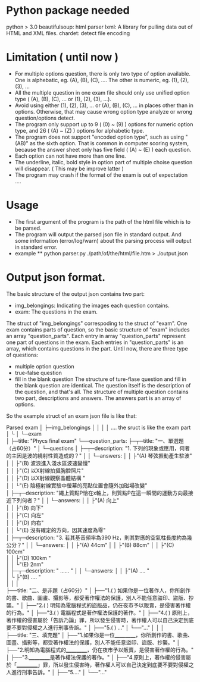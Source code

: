 
# Python package needed

python > 3.0
beautifulsoup: html parser
lxml: A library for pulling data out of HTML and XML files. 
chardet: detect file encoding


# Limitation ( until now )

* For multiple options question, there is only two type of option available. One is alphebatic, eg. (A), (B), (C), .... The other is numeric, eg. (1), (2), (3), ... 
* All the multiple question in one exam file should only use unified option type ( (A), (B), (C), ... or (1), (2), (3), ...). 
* Avoid using either (1), (2), (3), ... or (A), (B), (C), ... in places other than in options. Otherwise, that may cause wrong option type analyze or wrong question/options detect.
* The program only support up to 9 ( (0) ~ (9) ) options for numeric option type, and 26 ( (A) ~ (Z) ) options for alphabetic type.
* The program does not support "encoded option type", such as using "(AB)" as the sixth option. That is common in computer scoring system, because the answer sheet only has five field ( (A) ~ (E) ) each question.
* Each option can not have more than one line.
* The underline, italic, bold style in option part of multiple choise question will disappear. ( This may be improve latter )
* The program may crash if the format of the exam is out of expectation ....

# Usage

* The first argument of the program is the path of the html file which is to be parsed.
* The program will output the parsed json file in standard output. And some information (error/log/warn) about the parsing process will output in standard error. 
* example
** python parser.py ./path/of/the/html/file.htm > ./output.json

# Output json format.

The basic structure of the output json contains two part:
* img_belongings: Indicating the images each question contains.
* exam: The questions in the exam.

The struct of "img_belongings" correspoding to the struct of "exam".
One exam contains parts of question, so the basic structure of "exam" includes an array "question_parts".
Each entry in array "question_parts" represent one part of questions in the exam.
Each entries in "question_parts" is an array, which contains questions in the part.
Until now, there are three type of questions:
* multiple option question
* true-false question
* fill in the blank question
The structure of ture-flase question and fill in the blank question are identical. The question itself is the description of the question, and that's all.
The structure of multiple question contains two part, descriptions and answers.
The answers part is an array of options.

So the example struct of an exam json file is like that:

Parsed exam 
│
├─img_belongings
│	│
│	│	.... the sruct is like the exam part
│	└
│
└─exam	
	│
	├─title: "Phycs final exam"
	└──question_parts:
		├─┬─title: "一、單選題（占60分）"
		│ └─questions
		│	├─┬─description: "1. 下列的現象或應用，何者的主因是波的繞射性質造成的？"
		│	│ └─answers:
		│	│	├"(A) 琴弦振動產生駐波"	
		│	│	├"(B) 波浪進入淺水區波速變慢"	
		│	│	├"(C) 以X射線拍攝胸腔照片"	
		│	│	├"(D) 以X射線觀察晶體結構 "	
		│	│	└"(E) 陰極射線實驗中螢幕的亮點位置會隨外加磁場改變"	
		│	├─┬─description: "繩上質點P恰在x軸上，則質點P在這一瞬間的運動方向最接近下列何者？"
		│	│ └─answers:
		│	│	├"(A) 向上"	
		│	│	├"(B) 向下"	
		│	│	├"(C) 向左"	
		│	│	├"(D) 向右"	
		│	│	└"(E) 沒有確定的方向，因其速度為零"	
		│	├─┬─description: "3. 若其基音頻率為390 Hz，則其對應的空氣柱長度約為幾公分？"
		│	│ └─answers:
		│	│	├"(A) 44cm"	
		│	│	├"(B) 88cm"	
		│	│	├"(C) 100cm"	
		│	│	├"(D) 100km "	
		│	│	└"(E) 2nm"	
		│	├─┬─description: " ...... "
		│	│ └─answers:
		│	│	├"(A) .... "	
		│	└	├"(B) .... "		
		│
		│
		│		
		├──title: "二、是非題（占60分）"
		│	├──"1.( ) 如果你是一位著作人，你所創作的書、歌曲、圖畫、攝影等，都受著作權法的保護，別人不能任意盜印、盜版、抄襲。"
		│	├──"2.( ) 明知為電腦程式的盜版品，仍在夜市予以販賣，是侵害著作權的行為。"
		│	├──"3.( ) 電腦程式是著作權法保護的著作。"
		│	├──"4.( ) 原則上，著作權的侵害屬於「告訴乃論」罪，所以發生侵害時，著作權人可以自己決定到底要不要對侵權之人進行刑事告訴。"
		│	├──"5.( ) ..."
		│	└──"..."
		│
		│
		│		
		├──title: "三、填充題"
		│	├──"1.如果你是一位▁▁▁▁，你所創作的書、歌曲、圖畫、攝影等，都受著作權法的保護，別人不能任意盜印、盜版、抄襲。"
		│	├──"2.明知為電腦程式的▁▁▁▁，仍在夜市予以販賣，是侵害著作權的行為。"
		│	├──"3.▁▁▁▁是著作權法保護的著作。"
		│	├──"4.原則上，著作權的侵害屬於「▁▁▁▁」罪，所以發生侵害時，著作權人可以自己決定到底要不要對侵權之人進行刑事告訴。"
		│	├──"5...."
		│	└──"..."




